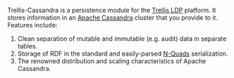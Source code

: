 Trellis-Cassandra is a persistence module for the [Trellis LDP](https://github.com/trellis-ldp/trellis) platform. It stores information in an [Apache Cassandra](https://cassandra.apache.org/) cluster that you provide to it. Features include:

1. Clean separation of mutable and immutable (e.g. audit) data in separate tables.
2. Storage of RDF in the standard and easily-parsed [N-Quads](https://www.w3.org/TR/n-quads/) serialization.
3. The renowned distribution and scaling characteristics of Apache Cassandra.